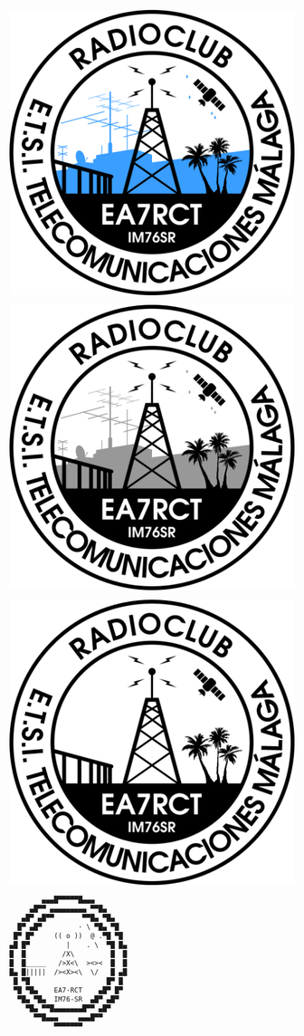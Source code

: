 ![EA7RCT](EA7RCT.png)

![EA7RCT](EA7RCT_gray.png)

![EA7RCT](EA7RCT_bw.png)

```
        ▄▄▄█▀▀▀▀▀█▄▄▄
     ▄█▀▀ ▄▄▄▄▄▄▄▄▄ ▀▀█▄
   ▄█▀ ▄█▀▀       ▀▀█▄ ▀█▄
  █▀ ▄█▀         · \ ▀█▄ ▀█
 █▀ █▀     (( o ))  @ .▀█ ▀█
▄█ █▀         |    . \  ▀█ █▄
█  █         /X\         █  █
█  █_____   />X<\  ><><  █  █
█▄ █|||||  /><X><\  \/   █ ▄█
 █ ▀█                   █▀ █
 ▀█ ▀█▄    EA7·RCT    ▄█▀ █▀
  ▀█▄ ▀█▄  IM76-SR  ▄█▀ ▄█▀
    ▀█▄ ▀▀█▄▄▄▄▄▄▄█▀▀ ▄█▀ 
      ▀▀█▄▄▄     ▄▄▄█▀▀
           ▀▀▀▀▀▀▀
```
